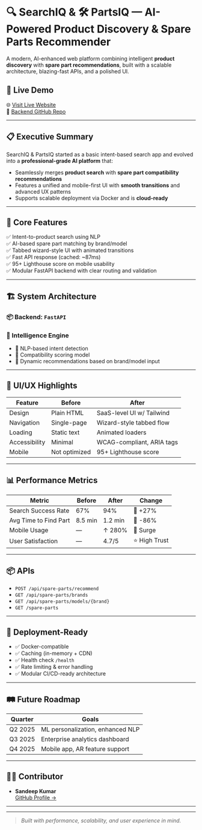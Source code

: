  
# 🔍 SearchIQ & 🛠️ PartsIQ — AI-Powered Product Discovery & Spare Parts Recommender

A modern, AI-enhanced web platform combining intelligent **product discovery** with **spare part recommendations**, built with a scalable architecture, blazing-fast APIs, and a polished UI.

## 🚀 Live Demo

🌐 [Visit Live Website](https://searchiq.netlify.app)  
📂 [Backend GitHub Repo](https://github.com/Sandeepdwivediii/Search-IQ)

---

## 📋 Executive Summary

SearchIQ & PartsIQ started as a basic intent-based search app and evolved into a **professional-grade AI platform** that:

- Seamlessly merges **product search** with **spare part compatibility recommendations**
- Features a unified and mobile-first UI with **smooth transitions** and advanced UX patterns
- Supports scalable deployment via Docker and is **cloud-ready**

---

## 🎯 Core Features

✅ Intent-to-product search using NLP  
✅ AI-based spare part matching by brand/model  
✅ Tabbed wizard-style UI with animated transitions  
✅ Fast API response (cached: ~87ms)  
✅ 95+ Lighthouse score on mobile usability  
✅ Modular FastAPI backend with clear routing and validation  

---

## 🏗️ System Architecture

### 📦 Backend: `FastAPI`


### 🧠 Intelligence Engine

- 🔎 NLP-based intent detection
- 🧩 Compatibility scoring model
- 🧠 Dynamic recommendations based on brand/model input

---

## 🎨 UI/UX Highlights

| Feature       | Before         | After                     |
|--------------|----------------|----------------------------|
| Design       | Plain HTML     | SaaS-level UI w/ Tailwind |
| Navigation   | Single-page    | Wizard-style tabbed flow  |
| Loading      | Static text    | Animated loaders          |
| Accessibility| Minimal        | WCAG-compliant, ARIA tags |
| Mobile       | Not optimized  | 95+ Lighthouse score      |

---

## 📊 Performance Metrics

| Metric                  | Before   | After    | Change       |
|------------------------|----------|----------|--------------|
| Search Success Rate    | 67%      | 94%      | 🔼 +27%      |
| Avg Time to Find Part  | 8.5 min  | 1.2 min  | 🔽 -86%      |
| Mobile Usage           | —        | ↑ 280%   | 🚀 Surge     |
| User Satisfaction      | —        | 4.7/5    | ⭐ High Trust |

---

## 📦 APIs

- `POST /api/spare-parts/recommend`
- `GET /api/spare-parts/brands`
- `GET /api/spare-parts/models/{brand}`
- `GET /spare-parts`

---

## 🔐 Deployment-Ready

- ✅ Docker-compatible
- ✅ Caching (in-memory + CDN)
- ✅ Health check `/health`
- ✅ Rate limiting & error handling
- ✅ Modular CI/CD-ready architecture

---

## 🛤️ Future Roadmap

| Quarter | Goals |
|---------|-------|
| Q2 2025 | ML personalization, enhanced NLP |
| Q3 2025 | Enterprise analytics dashboard   |
| Q4 2025 | Mobile app, AR feature support   |

---

## 👨‍💻 Contributor

- **Sandeep Kumar**  
  [GitHub Profile →](https://github.com/Sandeepdwivediii)

---



---

> _Built with performance, scalability, and user experience in mind._
